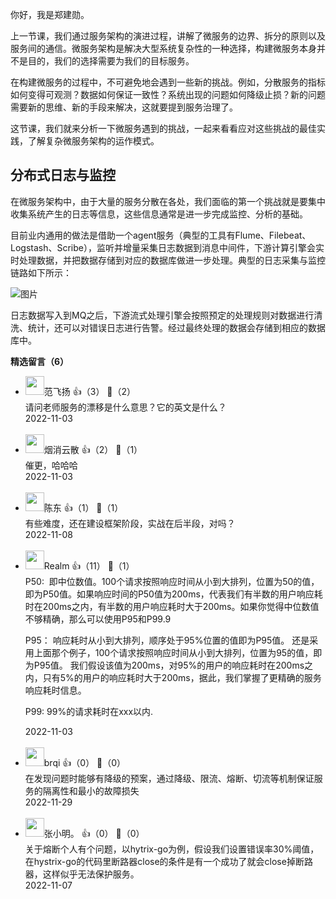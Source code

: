 你好，我是郑建勋。

上一节课，我们通过服务架构的演进过程，讲解了微服务的边界、拆分的原则以及服务间的通信。微服务架构是解决大型系统复杂性的一种选择，构建微服务本身并不是目的，我们的选择需要为我们的目标服务。

在构建微服务的过程中，不可避免地会遇到一些新的挑战。例如，分散服务的指标如何变得可观测？数据如何保证一致性？系统出现的问题如何降级止损？新的问题需要新的思维、新的手段来解决，这就要提到服务治理了。

这节课，我们就来分析一下微服务遇到的挑战，一起来看看应对这些挑战的最佳实践，了解复杂微服务架构的运作模式。

## 分布式日志与监控

在微服务架构中，由于大量的服务分散在各处，我们面临的第一个挑战就是要集中收集系统产生的日志等信息，这些信息通常是进一步完成监控、分析的基础。

目前业内通用的做法是借助一个agent服务（典型的工具有Flume、Filebeat、Logstash、Scribe），监听并增量采集日志数据到消息中间件，下游计算引擎会实时处理数据，并把数据存储到对应的数据库做进一步处理。典型的日志采集与监控链路如下所示：

![图片](https://static001.geekbang.org/resource/image/a1/25/a118a9944b6fa3dcde3f2b75aed18b25.jpg?wh=1920x1210)

日志数据写入到MQ之后，下游流式处理引擎会按照预定的处理规则对数据进行清洗、统计，还可以对错误日志进行告警。经过最终处理的数据会存储到相应的数据库中。
<div><strong>精选留言（6）</strong></div><ul>
<li><img src="https://static001.geekbang.org/account/avatar/00/29/87/e1/b3edcc09.jpg" width="30px"><span>范飞扬</span> 👍（3） 💬（2）<div>请问老师服务的漂移是什么意思？它的英文是什么？</div>2022-11-03</li><br/><li><img src="https://static001.geekbang.org/account/avatar/00/27/ed/86/6923277b.jpg" width="30px"><span>烟消云散</span> 👍（2） 💬（1）<div>催更，哈哈哈</div>2022-11-03</li><br/><li><img src="https://thirdwx.qlogo.cn/mmopen/vi_32/Ge7uhlEVxicQT73YuomDPrVKI8UmhqxKWrhtO5GMNlFjrHWfd3HAjgaSribR4Pzorw8yalYGYqJI4VPvUyPzicSKg/132" width="30px"><span>陈东</span> 👍（1） 💬（1）<div>有些难度，还在建设框架阶段，实战在后半段，对吗？</div>2022-11-08</li><br/><li><img src="https://static001.geekbang.org/account/avatar/00/10/7f/d3/b5896293.jpg" width="30px"><span>Realm</span> 👍（11） 💬（1）<div>P50:  即中位数值。100个请求按照响应时间从小到大排列，位置为50的值，即为P50值。如果响应时间的P50值为200ms，代表我们有半数的用户响应耗时在200ms之内，有半数的用户响应耗时大于200ms。如果你觉得中位数值不够精确，那么可以使用P95和P99.9

P95： 响应耗时从小到大排列，顺序处于95%位置的值即为P95值。
还是采用上面那个例子，100个请求按照响应时间从小到大排列，位置为95的值，即为P95值。 我们假设该值为200ms，对95%的用户的响应耗时在200ms之内，只有5%的用户的响应耗时大于200ms，据此，我们掌握了更精确的服务响应耗时信息。

P99: 99%的请求耗时在xxx以内.</div>2022-11-03</li><br/><li><img src="https://static001.geekbang.org/account/avatar/00/0f/55/77/f87f5fc1.jpg" width="30px"><span>brqi</span> 👍（0） 💬（0）<div>在发现问题时能够有降级的预案，通过降级、限流、熔断、切流等机制保证服务的隔离性和最小的故障损失</div>2022-11-29</li><br/><li><img src="https://static001.geekbang.org/account/avatar/00/19/53/79/1d6f6e82.jpg" width="30px"><span>张小明。</span> 👍（0） 💬（0）<div>关于熔断个人有个问题，以hytrix-go为例，假设我们设置错误率30%阈值，在hystrix-go的代码里断路器close的条件是有一个成功了就会close掉断路器，这样似乎无法保护服务。</div>2022-11-07</li><br/>
</ul>